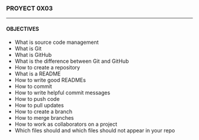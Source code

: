 ### PROYECT 0X03
--- 
#### OBJECTIVES
- What is source code management  
- What is Git  
- What is GitHub
- What is the difference between Git and GitHub  
- How to create a repository  
- What is a README  
- How to write good READMEs  
- How to commit  
- How to write helpful commit messages  
- How to push code  
- How to pull updates  
- How to create a branch  
- How to merge branches  
- How to work as collaborators on a project  
- Which files should and which files should not appear in your repo  
